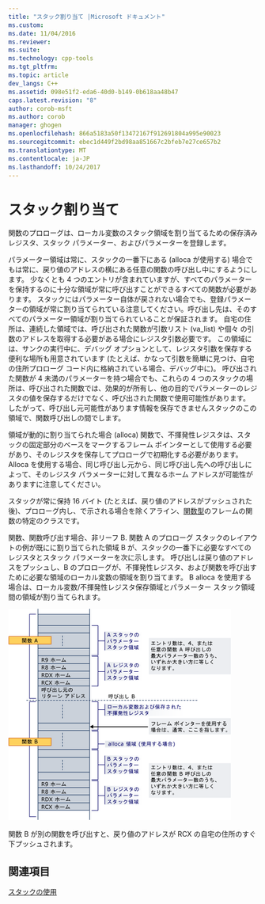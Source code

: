 ```yaml
---
title: "スタック割り当て |Microsoft ドキュメント"
ms.custom: 
ms.date: 11/04/2016
ms.reviewer: 
ms.suite: 
ms.technology: cpp-tools
ms.tgt_pltfrm: 
ms.topic: article
dev_langs: C++
ms.assetid: 098e51f2-eda6-40d0-b149-0b618aa48b47
caps.latest.revision: "8"
author: corob-msft
ms.author: corob
manager: ghogen
ms.openlocfilehash: 866a5183a50f13472167f912691804a995e90023
ms.sourcegitcommit: ebec1d449f2bd98aa851667c2bfeb7e27ce657b2
ms.translationtype: MT
ms.contentlocale: ja-JP
ms.lasthandoff: 10/24/2017
---
```

# <a name="stack-allocation"></a>スタック割り当て
関数のプロローグは、ローカル変数のスタック領域を割り当てるための保存済みレジスタ、スタック パラメーター、およびパラメーターを登録します。  
  
 パラメーター領域は常に、スタックの一番下にある (alloca が使用する) 場合でもは常に、戻り値のアドレスの横にある任意の関数の呼び出し中にするようにします。 少なくとも 4 つのエントリが含まれていますが、すべてのパラメーターを保持するのに十分な領域が常に呼び出すことができるすべての関数が必要があります。 スタックにはパラメーター自体が戻されない場合でも、登録パラメーターの領域が常に割り当てられている注意してください。呼び出し先は、そのすべてのパラメーター領域が割り当てられていることが保証されます。 自宅の住所は、連続した領域では、呼び出された関数が引数リスト (va_list) や個々 の引数のアドレスを取得する必要がある場合にレジスタ引数必要です。 この領域には、サンクの実行中に、デバッグ オプションとして、レジスタ引数を保存する便利な場所も用意されています (たとえば、かなって引数を簡単に見つけ、自宅の住所プロローグ コード内に格納されている場合、デバッグ中に)。 呼び出された関数が 4 未満のパラメーターを持つ場合でも、これらの 4 つのスタックの場所は、呼び出された関数では、効果的が所有し、他の目的でパラメーターのレジスタの値を保存するだけでなく、呼び出された関数で使用可能性があります。  したがって、呼び出し元可能性があります情報を保存できませんスタックのこの領域で、関数呼び出しの間でします。  
  
 領域が動的に割り当てられた場合 (alloca) 関数で、不揮発性レジスタは、スタックの固定部分のベースをマークするフレーム ポインターとして使用する必要があり、そのレジスタを保存してプロローグで初期化する必要があります。 Alloca を使用する場合、同じ呼び出し元から、同じ呼び出し先への呼び出しによって、そのレジスタ パラメーターに対して異なるホーム アドレスが可能性がありますに注意してください。  
  
 スタックが常に保持 16 バイト (たとえば、戻り値のアドレスがプッシュされた後)、プロローグ内し、で示される場合を除くアライン、[関数型](../build/function-types.md)のフレームの関数の特定のクラスです。  
  
 関数、関数呼び出す場合、非リーフ B. 関数 A のプロローグ スタックのレイアウトの例が既にに割り当てられた領域 B が、スタックの一番下に必要なすべてのレジスタとスタック パラメーターを次に示します。 呼び出しは戻り値のアドレスをプッシュし、B のプロローグが、不揮発性レジスタ、および関数を呼び出すために必要な領域のローカル変数の領域を割り当てます。 B alloca を使用する場合は、ローカル変数/不揮発性レジスタ保存領域とパラメーター スタック領域間の領域が割り当てられます。  
  
 ![AMD 変換例](../build/media/vcamd_conv_ex_5.png "vcAmd_conv_ex_5")  
  
 関数 B が別の関数を呼び出すと、戻り値のアドレスが RCX の自宅の住所のすぐ下プッシュされます。  
  
## <a name="see-also"></a>関連項目  
 [スタックの使用](../build/stack-usage.md)